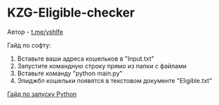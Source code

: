 ﻿# KZG-Eligible-checker
Автор - [t.me/yshlfe](https://t.me/yshlfe)

Гайд по софту:
1. Вставьте ваши адреса кошельков в "Input.txt"
2. Запустите командную строку прямо из папки с файлами
3. Вставьте команду "python main.py"
4. Элиджбл кошельки появятся в текстовом документе "Eligible.txt"

[Гайд по запуску Python](https://teletype.in/@n4z4v0d/MAa4dmrO_Ij)
